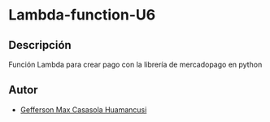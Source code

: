 # Lambda-function-U6

## Descripción
Función Lambda para crear pago con la librería de mercadopago en python

## Autor
- [Gefferson Max Casasola Huamancusi](https://www.github.com/Geffrerson7)

